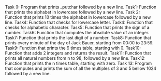 Task 0: Program that prints _putchar followed by a new line.
Task1: Function that prints the alphabet in lowercase followed by a new line.
Task 2: Function that prints 10 times the alphabet in lowercase followed by a new line.
Task4: Function that checks for lowercase letter.
Task4: Function that checks for alphabetic character.
Task5: Function that prints the sign of a number.
Task6: Function that computes the absolute value of an integer.
Task7: Function that prints the last digit of a number.
Task8: Function that prints every minute of the day of Jack Bauer, starting from 00:00 to 23:59.
Task9: Function that prints the 9 times table, starting with 0.
Task10: Function that adds 2 integers and returns the result.
Task11: Function that prints all natural numbers from n to 98, followed by a new line.
Task12: Function that prints the n times table, starting with zero.
Task 13: Program that computes and prints the sum of all the multiples of 3 and 5 bellow 1024 followed by a new line.
